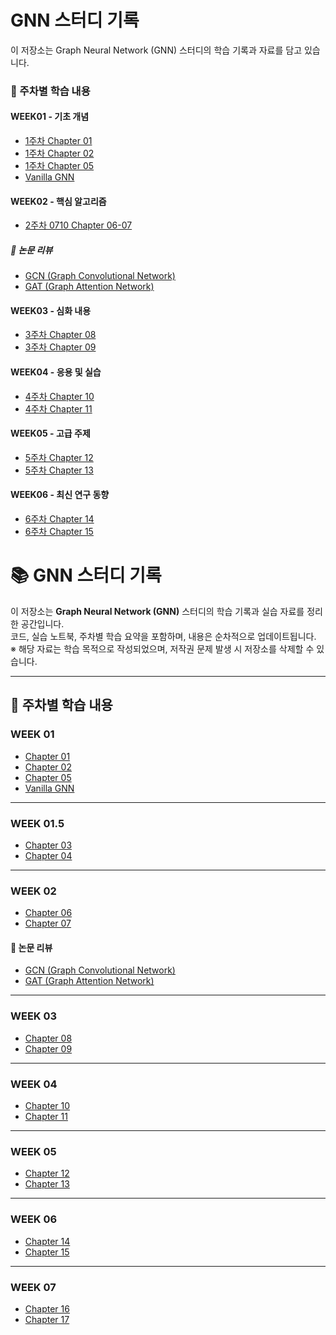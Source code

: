 # GNN 스터디 기록

이 저장소는 Graph Neural Network (GNN) 스터디의 학습 기록과 자료를 담고 있습니다.


### 📅 주차별 학습 내용

#### WEEK01 - 기초 개념
- [1주차 Chapter 01](preview_and_source_code/WEEK01/preview/1_0703_chap01.md)
- [1주차 Chapter 02](preview_and_source_code/WEEK01/preview/1_0703_chap02.md)
- [1주차 Chapter 05](preview_and_source_code/WEEK01/preview/1_0703_chap05.md)
- [Vanilla GNN](preview_and_source_code/WEEK01/preview/VanillaGNN.md)

#### WEEK02 - 핵심 알고리즘
- [2주차 0710 Chapter 06-07](preview_and_source_code/WEEK02/preview/1_0710_chap06_07.md.md)

##### 📄 논문 리뷰
- [GCN (Graph Convolutional Network)](preview_and_source_code/WEEK02_paper/gcn.md)
- [GAT (Graph Attention Network)](preview_and_source_code/WEEK02_paper/gat.md)

#### WEEK03 - 심화 내용
- [3주차 Chapter 08](preview_and_source_code/WEEK03/preview08.md)
- [3주차 Chapter 09](preview_and_source_code/WEEK03/preview09.md)

#### WEEK04 - 응용 및 실습
- [4주차 Chapter 10](preview_and_source_code/WEEK04/preview10.md)
- [4주차 Chapter 11](preview_and_source_code/WEEK04/preview11.md)

#### WEEK05 - 고급 주제
- [5주차 Chapter 12](preview_and_source_code/WEEK05/preview12.md)
- [5주차 Chapter 13](preview_and_source_code/WEEK05/preview13.md)

#### WEEK06 - 최신 연구 동향
- [6주차 Chapter 14](preview_and_source_code/WEEK06/preview14.md)
- [6주차 Chapter 15](preview_and_source_code/WEEK06/preview15.md)
# 📚 GNN 스터디 기록

이 저장소는 **Graph Neural Network (GNN)** 스터디의 학습 기록과 실습 자료를 정리한 공간입니다.  
코드, 실습 노트북, 주차별 학습 요약을 포함하며, 내용은 순차적으로 업데이트됩니다.  
※ 해당 자료는 학습 목적으로 작성되었으며, 저작권 문제 발생 시 저장소를 삭제할 수 있습니다.

---

## 📅 주차별 학습 내용

### WEEK 01 
- [Chapter 01](preview_and_source_code/WEEK01/preview01.md)
- [Chapter 02](preview_and_source_code/WEEK01/preview02.md)
- [Chapter 05](preview_and_source_code/WEEK01/preview05.md)
- [Vanilla GNN](preview_and_source_code/WEEK01/VanillaGNN.md)

---

### WEEK 01.5 
- [Chapter 03](preview_and_source_code/WEEK01.5/preview03.md)
- [Chapter 04](preview_and_source_code/WEEK01.5/preview04.md)

---

### WEEK 02 
- [Chapter 06](preview_and_source_code/WEEK02/010preview06.md)
- [Chapter 07](preview_and_source_code/WEEK02/010preview07.md)

#### 📄 논문 리뷰
- [GCN (Graph Convolutional Network)](preview_and_source_code/WEEK02_paper/gcn.md)
- [GAT (Graph Attention Network)](preview_and_source_code/WEEK02_paper/gat.md)

---

### WEEK 03 
- [Chapter 08](preview_and_source_code/WEEK03/preview08.md)
- [Chapter 09](preview_and_source_code/WEEK03/preview09.md)

---

### WEEK 04
- [Chapter 10](preview_and_source_code/WEEK04/preview10.md)
- [Chapter 11](preview_and_source_code/WEEK04/preview11.md)

---

### WEEK 05 
- [Chapter 12](preview_and_source_code/WEEK05/preview12.md)
- [Chapter 13](preview_and_source_code/WEEK05/preview13.md)

---

### WEEK 06 
- [Chapter 14](preview_and_source_code/WEEK06/preview14.md)
- [Chapter 15](preview_and_source_code/WEEK06/preview15.md)

---

### WEEK 07
- [Chapter 16](preview_and_source_code/WEEK07/Chapter16/preview16.md)
- [Chapter 17](preview_and_source_code/WEEK07/Chapter17/preview17.md)

